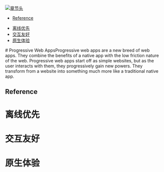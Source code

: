[![章节头](https://parg.co/UGp)](https://parg.co/UGZ) 
   * [Reference](#reference)
- [离线优先](#%E7%A6%BB%E7%BA%BF%E4%BC%98%E5%85%88)
- [交互友好](#%E4%BA%A4%E4%BA%92%E5%8F%8B%E5%A5%BD)
- [原生体验](#%E5%8E%9F%E7%94%9F%E4%BD%93%E9%AA%8C) 

﻿# Progressive Web AppsProgressive web apps are a new breed of web apps. They combine the benefits of a native app with the low friction nature of the web. Progressive web apps start off as simple websites, but as the user interacts with them, they progressively gain new powers. They transform from a website into something much more like a traditional native app.

## Reference
# 离线优先
# 交互友好
# 原生体验

